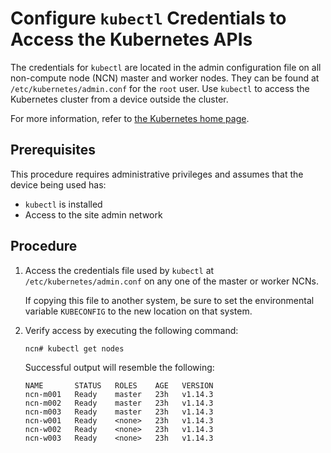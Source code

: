 # Configure `kubectl` Credentials to Access the Kubernetes APIs

The credentials for `kubectl` are located in the admin configuration file on all non-compute node \(NCN\) master and worker nodes.
They can be found at `/etc/kubernetes/admin.conf` for the `root` user. Use `kubectl` to access the Kubernetes cluster from a
device outside the cluster.

For more information, refer to [the Kubernetes home page](https://kubernetes.io/).

## Prerequisites

This procedure requires administrative privileges and assumes that the device being used has:

- `kubectl` is installed
- Access to the site admin network

## Procedure

1. Access the credentials file used by `kubectl` at `/etc/kubernetes/admin.conf` on any one of the master or worker NCNs.

    If copying this file to another system, be sure to set the environmental variable `KUBECONFIG` to the new location on that system.

1. Verify access by executing the following command:

    ```bash
    ncn# kubectl get nodes
    ```

    Successful output will resemble the following:

    ```text
    NAME       STATUS   ROLES    AGE   VERSION
    ncn-m001   Ready    master   23h   v1.14.3
    ncn-m002   Ready    master   23h   v1.14.3
    ncn-m003   Ready    master   23h   v1.14.3
    ncn-w001   Ready    <none>   23h   v1.14.3
    ncn-w002   Ready    <none>   23h   v1.14.3
    ncn-w003   Ready    <none>   23h   v1.14.3
    ```
